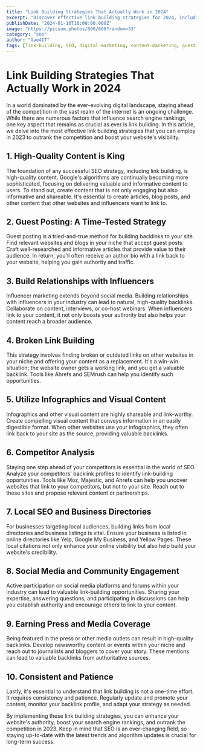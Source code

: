 ```yaml
---
title: "Link Building Strategies That Actually Work in 2024"
excerpt: "Discover effective link building strategies for 2024, including high-quality content creation, guest posting, broken link building, and competitor analysis, to boost your website's visibility and search engine rankings."
publishDate: "2024-01-10T10:00:00.000Z"
image: "https://picsum.photos/800/600?random=33"
category: "seo"
author: "Gae4IT"
tags: [link-building, SEO, digital-marketing, content-marketing, guest-posting, backlink-strategy]
---
```


# Link Building Strategies That Actually Work in 2024

In a world dominated by the ever-evolving digital landscape, staying ahead of the competition in the vast realm of the internet is an ongoing challenge. While there are numerous factors that influence search engine rankings, one key aspect that remains as crucial as ever is link building. In this article, we delve into the most effective link building strategies that you can employ in 2023 to outrank the competition and boost your website's visibility.

## 1. High-Quality Content is King

The foundation of any successful SEO strategy, including link building, is high-quality content. Google's algorithms are continually becoming more sophisticated, focusing on delivering valuable and informative content to users. To stand out, create content that is not only engaging but also informative and shareable. It's essential to create articles, blog posts, and other content that other websites and influencers want to link to.

## 2. Guest Posting: A Time-Tested Strategy

Guest posting is a tried-and-true method for building backlinks to your site. Find relevant websites and blogs in your niche that accept guest posts. Craft well-researched and informative articles that provide value to their audience. In return, you'll often receive an author bio with a link back to your website, helping you gain authority and traffic.

## 3. Build Relationships with Influencers

Influencer marketing extends beyond social media. Building relationships with influencers in your industry can lead to natural, high-quality backlinks. Collaborate on content, interviews, or co-host webinars. When influencers link to your content, it not only boosts your authority but also helps your content reach a broader audience.

## 4. Broken Link Building

This strategy involves finding broken or outdated links on other websites in your niche and offering your content as a replacement. It's a win-win situation; the website owner gets a working link, and you get a valuable backlink. Tools like Ahrefs and SEMrush can help you identify such opportunities.

## 5. Utilize Infographics and Visual Content

Infographics and other visual content are highly shareable and link-worthy. Create compelling visual content that conveys information in an easily digestible format. When other websites use your infographics, they often link back to your site as the source, providing valuable backlinks.

## 6. Competitor Analysis

Staying one step ahead of your competitors is essential in the world of SEO. Analyze your competitors' backlink profiles to identify link-building opportunities. Tools like Moz, Majestic, and Ahrefs can help you uncover websites that link to your competitors, but not to your site. Reach out to these sites and propose relevant content or partnerships.

## 7. Local SEO and Business Directories

For businesses targeting local audiences, building links from local directories and business listings is vital. Ensure your business is listed in online directories like Yelp, Google My Business, and Yellow Pages. These local citations not only enhance your online visibility but also help build your website's credibility.

## 8. Social Media and Community Engagement

Active participation on social media platforms and forums within your industry can lead to valuable link-building opportunities. Sharing your expertise, answering questions, and participating in discussions can help you establish authority and encourage others to link to your content.

## 9. Earning Press and Media Coverage

Being featured in the press or other media outlets can result in high-quality backlinks. Develop newsworthy content or events within your niche and reach out to journalists and bloggers to cover your story. These mentions can lead to valuable backlinks from authoritative sources.

## 10. Consistent and Patience

Lastly, it's essential to understand that link building is not a one-time effort. It requires consistency and patience. Regularly update and promote your content, monitor your backlink profile, and adapt your strategy as needed.

By implementing these link building strategies, you can enhance your website's authority, boost your search engine rankings, and outrank the competition in 2023. Keep in mind that SEO is an ever-changing field, so staying up-to-date with the latest trends and algorithm updates is crucial for long-term success.